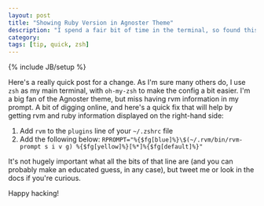 ```yaml
---
layout: post
title: "Showing Ruby Version in Agnoster Theme"
description: "I spend a fair bit of time in the terminal, so found this useful"
category: 
tags: [tip, quick, zsh]
---
```

{% include JB/setup %}

Here's a really quick post for a change. As I'm sure many others do, I use `zsh` as my main terminal, with `oh-my-zsh` to make the config a bit easier. I'm a big fan of the Agnoster theme, but miss having rvm information in my prompt. A bit of digging online, and here's a quick fix that will help by getting rvm and ruby information displayed on the right-hand side: 

1. Add `rvm` to the `plugins` line of your `~/.zshrc` file
2. Add the following below: `RPROMPT="%{$fg[blue]%}\$(~/.rvm/bin/rvm-prompt s i v g) %{$fg[yellow]%}[%*]%{$fg[default]%}"`

It's not hugely important what all the bits of that line are (and you can probably make an educated guess, in any case), but tweet me or look in the docs if you're curious. 

Happy hacking!
